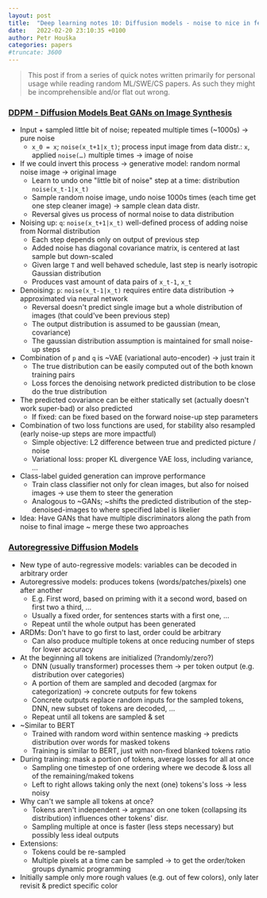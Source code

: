 ```yaml
---
layout: post
title:  "Deep learning notes 10: Diffusion models - noise to nice in few steps"
date:   2022-02-20 23:10:35 +0100
author: Petr Houška
categories: papers
#truncate: 3600
---  
```

> This post if from a series of quick notes written primarily for personal usage while reading random ML/SWE/CS papers. As such they might be incomprehensible and/or flat out wrong.

### [DDPM - Diffusion Models Beat GANs on Image Synthesis](https://www.youtube.com/watch?v=W-O7AZNzbzQ)
- Input + sampled little bit of noise; repeated multiple times (~1000s) -> pure noise
  - `x_0 = x`; `noise(x_t+1|x_t)`; process input image from data distr.: `x`, applied `noise(…)` multiple times -> image of noise 
- If we could invert this process -> generative model: random normal noise image -> original image
  - Learn to undo one "little bit of noise" step at a time: distribution `noise(x_t-1|x_t)`
  - Sample random noise image, undo noise 1000s times (each time get one step cleaner image) -> sample clean data distr.
  - Reversal gives us process of normal noise to data distribution
- Noising up: `q`: `noise(x_t+1|x_t)` well-defined process of adding noise from Normal distribution
  - Each step depends only on output of previous step
  - Added noise has diagonal covariance matrix, is centered at last sample but down-scaled 
  - Given large `T` and well behaved schedule, last step is nearly isotropic Gaussian distribution
  - Produces vast amount of data pairs of `x_t-1`, `x_t`
- Denoising: `p`: `noise(x_t-1|x_t)` requires entire data distribution -> approximated via neural network 
  - Reversal doesn't predict single image but a whole distribution of images (that could've been previous step)
  - The output distribution is assumed to be gaussian (mean, covariance)
  - The gaussian distribution assumption is maintained for small noise-up steps
- Combination of `p` and `q` is ~VAE (variational auto-encoder) -> just train it
  - The true distribution can be easily computed out of the both known training pairs
  - Loss forces the denoising network predicted distribution to be close do the true distribution 
- The predicted covariance can be either statically set (actually doesn't work super-bad) or also predicted
  - If fixed: can be fixed based on the forward noise-up step parameters 
- Combination of two loss functions are used, for stability also resampled (early noise-up steps are more impactful)
  - Simple objective: L2 difference between true and predicted picture / noise
  - Variational loss: proper KL divergence VAE loss, including variance, … 
- Class-label guided generation can improve performance
  - Train class classifier not only for clean images, but also for noised images -> use them to steer the generation
  - Analogous to ~GANs; ~shifts the predicted distribution of the step-denoised-images to where specified label is likelier
- Idea: Have GANs that have multiple discriminators along the path from noise to final image ~ merge these two approaches


### [Autoregressive Diffusion Models](https://www.youtube.com/watch?v=2h4tRsQzipQ)
- New type of auto-regressive models: variables can be decoded in arbitrary order
- Autoregressive models: produces tokens (words/patches/pixels) one after another
  - E.g. First word, based on priming with it a second word, based on first two a third, …
  - Usually a fixed order, for sentences starts with a first one, …
  - Repeat until the whole output has been generated
- ARDMs: Don't have to go first to last, order could be arbitrary
  - Can also produce multiple tokens at once reducing number of steps for lower accuracy
- At the beginning all tokens are initialized (?randomly/zero?)
  - DNN (usually transformer) processes them -> per token output (e.g. distribution over categories)
  - A portion of them are sampled and decoded (argmax for categorization) -> concrete outputs for few tokens
  - Concrete outputs replace random inputs for the sampled tokens, DNN, new subset of tokens are decoded, …
  - Repeat until all tokens are sampled & set
- ~Similar to BERT
  - Trained with random word within sentence masking -> predicts distribution over words for masked tokens
  - Training is similar to BERT, just with non-fixed blanked tokens ratio
- During training: mask a portion of tokens, average losses for all at once
  - Sampling one timestep of one ordering where we decode & loss all of the remaining/maked tokens
  - Left to right allows taking only the next (one) tokens's loss -> less noisy
- Why can't we sample all tokens at once?
  - Tokens aren't independent -> argmax on one token (collapsing its distribution) influences other tokens' disr.
  - Sampling multiple at once is faster (less steps necessary) but possibly less ideal outputs
- Extensions:
  - Tokens could be re-sampled
  - Multiple pixels at a time can be sampled -> to get the order/token groups dynamic programming 
- Initially sample only more rough values (e.g. out of few colors), only later revisit & predict specific color
